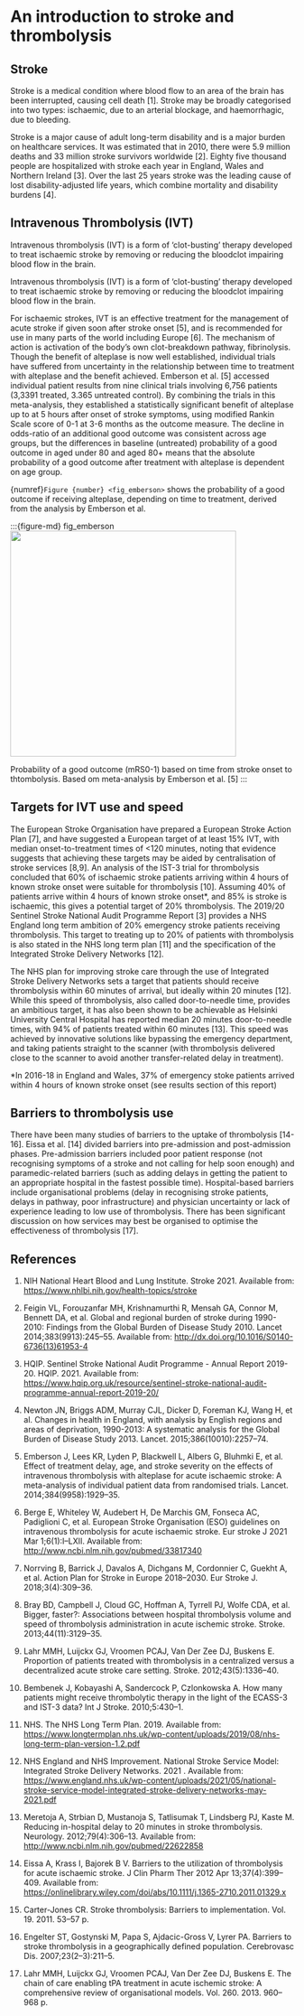 # An introduction to stroke and thrombolysis

## Stroke

Stroke is a medical condition where blood flow to an area of the brain has been interrupted, causing cell death [1]. Stroke may be broadly categorised into two types: ischaemic, due to an arterial blockage, and haemorrhagic, due to bleeding.

Stroke is a major cause of adult long-term disability and is a major burden on healthcare services. It was estimated that in 2010, there were 5.9 million deaths and 33 million stroke survivors worldwide [2]. Eighty five thousand people are hospitalized with stroke each year in England, Wales and Northern Ireland [3]. Over the last 25 years stroke was the leading cause of lost disability-adjusted life years, which combine mortality and disability burdens [4].

## Intravenous Thrombolysis (IVT)

Intravenous thrombolysis (IVT) is a form of ‘clot-busting’ therapy developed to treat ischaemic stroke by removing or reducing the bloodclot impairing blood flow in the brain. 

Intravenous thrombolysis (IVT) is a form of ‘clot-busting’ therapy developed to treat ischaemic stroke by removing or reducing the bloodclot impairing blood flow in the brain.

For ischaemic strokes, IVT is an effective treatment for the management of acute stroke if given soon after stroke onset [5], and is recommended for use in many parts of the world including Europe [6]. The mechanism of action is activation of the body’s own clot-breakdown pathway, fibrinolysis. Though the benefit of alteplase is now well established, individual trials have suffered from uncertainty in the relationship between time to treatment with alteplase and the benefit achieved. Emberson et al. [5] accessed individual patient results from nine clinical trials involving 6,756 patients (3,3391 treated, 3.365 untreated control). By combining the trials in this meta-analysis, they established a statistically significant benefit of alteplase up to at 5 hours after onset of stroke symptoms, using modified Rankin Scale score of 0-1 at 3-6 months as the outcome measure. The decline in odds-ratio of an additional good outcome was consistent across age groups, but the differences in baseline (untreated) probability of a good outcome in aged under 80 and aged 80+ means that the absolute probability of a good outcome after treatment with alteplase is dependent on age group. 

{numref}`Figure {number} <fig_emberson>` shows the probability of a good outcome if receiving alteplase, depending on time to treatment, derived from the analysis by Emberson et al.

:::{figure-md} fig_emberson
<img src="./thrombolysis_decline_prob.jpg" width="400px">

Probability of a good outcome (mRS0-1) based on time from stroke onset to thtombolysis. Based om meta-analysis by Emberson et al. [5]
:::

## Targets for IVT use and speed

The European Stroke Organisation have prepared a European Stroke Action Plan [7], and have suggested a European target of at least 15% IVT, with median onset-to-treatment times of <120 minutes, noting that evidence suggests that achieving these targets may be aided by centralisation of stroke services [8,9]. An analysis of the IST-3 trial for thrombolysis concluded that 60% of ischaemic stroke patients arriving within 4 hours of known stroke onset were suitable for thrombolysis [10]. Assuming 40% of patients arrive within 4 hours of known stroke onset*, and 85% is stroke is ischaemic, this gives a potential target of 20% thrombolysis. The 2019/20 Sentinel Stroke National Audit Programme Report [3] provides a NHS England long term ambition of 20% emergency stroke patients receiving thrombolysis. This target to treating up to 20% of patients with thrombolysis is also stated in the NHS long term plan [11] and the specification of the Integrated Stroke Delivery Networks [12].

The NHS plan for improving stroke care through the use of Integrated Stroke Delivery Networks sets a target that patients should receive thrombolysis within 60 minutes of arrival, but ideally within 20 minutes [12]. While this speed of thrombolysis, also called door-to-needle time, provides an ambitious target, it has also been shown to be achievable as Helsinki University Central Hospital has reported median 20 minutes door-to-needle times, with 94% of patients treated within 60 minutes [13]. This speed was achieved by innovative solutions like bypassing the emergency department, and taking patients straight to the scanner (with thrombolysis delivered close to the scanner to avoid another transfer-related delay in treatment).

*In 2016-18 in England and Wales, 37% of emergency stoke patients arrived within 4 hours of known stroke onset (see results section of this report)

## Barriers to thrombolysis use

There have been many studies of barriers to the uptake of thrombolysis [14-16]. Eissa et al. [14] divided barriers into pre-admission and post-admission phases.  Pre-admission barriers included poor patient response (not recognising symptoms of a stroke and not calling for help soon enough) and paramedic-related barriers (such as adding delays in getting the patient to an appropriate hospital in the fastest possible time). Hospital-based barriers include organisational problems (delay in recognising stroke patients, delays in pathway, poor infrastructure) and physician uncertainty or lack of experience leading to low use of thrombolysis. There has been significant discussion on how services may best be organised to optimise the effectiveness of thrombolysis [17].

## References

1. NIH National Heart Blood and Lung Institute. Stroke 2021. Available from: https://www.nhlbi.nih.gov/health-topics/stroke

2. Feigin VL, Forouzanfar MH, Krishnamurthi R, Mensah GA, Connor M, Bennett DA, et al. Global and regional burden of stroke during 1990-2010: Findings from the Global Burden of Disease Study 2010. Lancet 2014;383(9913):245–55. Available from: http://dx.doi.org/10.1016/S0140-6736(13)61953-4

3. HQIP. Sentinel Stroke National Audit Programme - Annual Report 2019-20. HQIP. 2021. Available from: https://www.hqip.org.uk/resource/sentinel-stroke-national-audit-programme-annual-report-2019-20/

4. Newton JN, Briggs ADM, Murray CJL, Dicker D, Foreman KJ, Wang H, et al. Changes in health in England, with analysis by English regions and areas of deprivation, 1990-2013: A systematic analysis for the Global Burden of Disease Study 2013. Lancet. 2015;386(10010):2257–74. 

5. Emberson J, Lees KR, Lyden P, Blackwell L, Albers G, Bluhmki E, et al. Effect of treatment delay, age, and stroke severity on the effects of intravenous thrombolysis with alteplase for acute ischaemic stroke: A meta-analysis of individual patient data from randomised trials. Lancet. 2014;384(9958):1929–35. 

6. Berge E, Whiteley W, Audebert H, De Marchis GM, Fonseca AC, Padiglioni C, et al. European Stroke Organisation (ESO) guidelines on intravenous thrombolysis for acute ischaemic stroke. Eur stroke J 2021 Mar 1;6(1):I–LXII. Available from: http://www.ncbi.nlm.nih.gov/pubmed/33817340

7. Norrving B, Barrick J, Davalos A, Dichgans M, Cordonnier C, Guekht A, et al. Action Plan for Stroke in Europe 2018–2030. Eur Stroke J. 2018;3(4):309–36. 

8. Bray BD, Campbell J, Cloud GC, Hoffman A, Tyrrell PJ, Wolfe CDA, et al. Bigger, faster?: Associations between hospital thrombolysis volume and speed of thrombolysis administration in acute ischemic stroke. Stroke. 2013;44(11):3129–35. 

9. Lahr MMH, Luijckx GJ, Vroomen PCAJ, Van Der Zee DJ, Buskens E. Proportion of patients treated with thrombolysis in a centralized versus a decentralized acute stroke care setting. Stroke. 2012;43(5):1336–40. 

10.	Bembenek J, Kobayashi A, Sandercock P, Czlonkowska A. How many patients might receive thrombolytic therapy in the light of the ECASS-3 and IST-3 data? Int J Stroke. 2010;5:430–1. 

11.	NHS. The NHS Long Term Plan. 2019. Available from: https://www.longtermplan.nhs.uk/wp-content/uploads/2019/08/nhs-long-term-plan-version-1.2.pdf

12. NHS England and NHS Improvement. National Stroke Service Model: Integrated Stroke Delivery Networks. 2021 . Available from: https://www.england.nhs.uk/wp-content/uploads/2021/05/national-stroke-service-model-integrated-stroke-delivery-networks-may-2021.pdf

13. Meretoja A, Strbian D, Mustanoja S, Tatlisumak T, Lindsberg PJ, Kaste M. Reducing in-hospital delay to 20 minutes in stroke thrombolysis. Neurology. 2012;79(4):306–13. Available from: http://www.ncbi.nlm.nih.gov/pubmed/22622858

14. Eissa A, Krass I, Bajorek B V. Barriers to the utilization of thrombolysis for acute ischaemic stroke. J Clin Pharm Ther 2012 Apr 13;37(4):399–409. Available from: https://onlinelibrary.wiley.com/doi/abs/10.1111/j.1365-2710.2011.01329.x

15.	Carter-Jones CR. Stroke thrombolysis: Barriers to implementation. Vol. 19. 2011. 53–57 p. 

16.	Engelter ST, Gostynski M, Papa S, Ajdacic-Gross V, Lyrer PA. Barriers to stroke thrombolysis in a geographically defined population. Cerebrovasc Dis. 2007;23(2–3):211–5. 

17. Lahr MMH, Luijckx GJ, Vroomen PCAJ, Van Der Zee DJ, Buskens E. The chain of care enabling tPA treatment in acute ischemic stroke: A comprehensive review of organisational models. Vol. 260. 2013. 960–968 p. 
